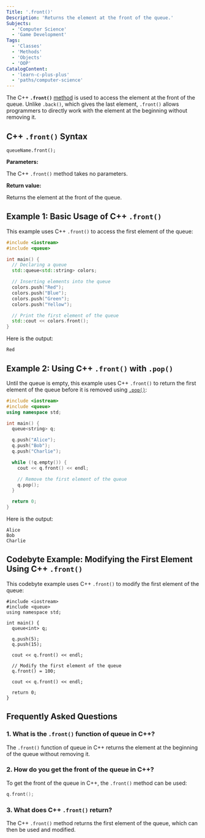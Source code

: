 ```yaml
---
Title: '.front()'
Description: 'Returns the element at the front of the queue.'
Subjects:
  - 'Computer Science'
  - 'Game Development'
Tags:
  - 'Classes'
  - 'Methods'
  - 'Objects'
  - 'OOP'
CatalogContent:
  - 'learn-c-plus-plus'
  - 'paths/computer-science'
---
```


The C++ **`.front()`** [method](https://www.codecademy.com/resources/docs/cpp/methods) is used to access the element at the front of the queue. Unlike `.back()`, which gives the last element, `.front()` allows programmers to directly work with the element at the beginning without removing it.

## C++ `.front()` Syntax

```pseudo
queueName.front();
```

**Parameters:**

The C++ `.front()` method takes no parameters.

**Return value:**

Returns the element at the front of the queue.

## Example 1: Basic Usage of C++ `.front()`

This example uses C++ `.front()` to access the first element of the queue:

```cpp
#include <iostream>
#include <queue>

int main() {
  // Declaring a queue
  std::queue<std::string> colors;

  // Inserting elements into the queue
  colors.push("Red");
  colors.push("Blue");
  colors.push("Green");
  colors.push("Yellow");

  // Print the first element of the queue
  std::cout << colors.front();
}
```

Here is the output:

```shell
Red
```

## Example 2: Using C++ `.front()` with `.pop()`

Until the queue is empty, this example uses C++ `.front()` to return the first element of the queue before it is removed using [`.pop()`](https://www.codecademy.com/resources/docs/cpp/queues/pop):

```cpp
#include <iostream>
#include <queue>
using namespace std;

int main() {
  queue<string> q;

  q.push("Alice");
  q.push("Bob");
  q.push("Charlie");

  while (!q.empty()) {
    cout << q.front() << endl;

    // Remove the first element of the queue
    q.pop();
  }

  return 0;
}
```

Here is the output:

```shell
Alice
Bob
Charlie
```

## Codebyte Example: Modifying the First Element Using C++ `.front()`

This codebyte example uses C++ `.front()` to modify the first element of the queue:

```codebyte/cpp
#include <iostream>
#include <queue>
using namespace std;

int main() {
  queue<int> q;

  q.push(5);
  q.push(15);

  cout << q.front() << endl;

  // Modify the first element of the queue
  q.front() = 100;

  cout << q.front() << endl;

  return 0;
}
```

## Frequently Asked Questions

### 1. What is the `.front()` function of queue in C++?

The `.front()` function of queue in C++ returns the element at the beginning of the queue without removing it.

### 2. How do you get the front of the queue in C++?

To get the front of the queue in C++, the `.front()` method can be used:

```cpp
q.front();
```

### 3. What does C++ `.front()` return?

The C++ `.front()` method returns the first element of the queue, which can then be used and modified.
